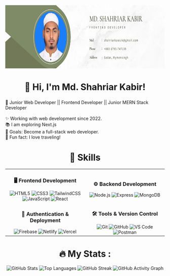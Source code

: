 <div align="center">
  <img height="200" src="https://github.com/Shahriarkawsik/Shahriarkawsik/blob/main/ProfileBanner.jpg"  />
</div>

###

<h1 align="center">👋 Hi, I'm Md. Shahriar Kabir!</h1>

###

<p align="left">🚀 Junior Web Developer || Frontend Developer ||  Junior  MERN Stack Developer  <br><br>✨ Working with web development since 2022.<br>📚 I am exploring Next.js<br>🎯 Goals: Become a full-stack web developer.<br>🎲 Fun fact: I love traveling!</p>

###

<h1 align="center">🚀 Skills</h1>

<table align="center">
  <tr>
    <td align="center" width="50%"><h3>🖥️ Frontend Development</h3>
      <img src="https://cdn.simpleicons.org/html5/E34F26" height="40" alt="HTML5" />
      <img src="https://cdn.simpleicons.org/css3/1572B6" height="40" alt="CSS3" />
      <img src="https://cdn.simpleicons.org/tailwindcss/06B6D4" height="40" alt="TailwindCSS" />
      <img src="https://cdn.jsdelivr.net/gh/devicons/devicon/icons/javascript/javascript-original.svg" height="40" alt="JavaScript" />
      <img src="https://cdn.jsdelivr.net/gh/devicons/devicon/icons/react/react-original.svg" height="40" alt="React" />
    </td>
    <td align="center" width="50%"><h3>⚙️ Backend Development</h3>
      <img src="https://cdn.simpleicons.org/nodedotjs/339933" height="40" alt="Node.js" />
      <img src="https://skillicons.dev/icons?i=express" height="40" alt="Express" />
      <img src="https://cdn.simpleicons.org/mongodb/47A248" height="40" alt="MongoDB" />
    </td>
  </tr>
  <tr>
    <td align="center"><h3>🚀 Authentication & Deployment</h3>
      <img src="https://skillicons.dev/icons?i=firebase" height="40" alt="Firebase" />
      <img src="https://cdn.simpleicons.org/netlify/00C7B7" height="40" alt="Netlify" />
      <img src="https://skillicons.dev/icons?i=vercel" height="40" alt="Vercel" />
    </td>
    <td align="center"><h3>🛠️ Tools & Version Control</h3>
      <img src="https://cdn.simpleicons.org/git/F05032" height="40" alt="Git" />
      <img src="https://skillicons.dev/icons?i=github" height="40" alt="GitHub" />
      <img src="https://skillicons.dev/icons?i=vscode" height="40" alt="VS Code" />
      <img src="https://skillicons.dev/icons?i=postman" height="40" alt="Postman" />
    </td>
  </tr>
</table>

###

<h1 align="center">🔥 My Stats :</h1>

<div align="center">
  <img src="https://github-readme-stats.vercel.app/api?username=Shahriarkawsik&show_icons=true&include_all_commits=true&count_private=true&theme=dracula" height="150" alt="GitHub Stats" />
  <img src="https://github-readme-stats.vercel.app/api/top-langs?username=Shahriarkawsik&layout=compact&theme=dracula" height="150" alt="Top Languages" />
  <img src="https://github-readme-streak-stats.herokuapp.com?user=Shahriarkawsik&theme=dark" height="150" alt="GitHub Streak" />
  <img src="https://github-readme-activity-graph.vercel.app/graph?username=Shahriarkawsik&theme=react-dark&radius=16" height="300" alt="GitHub Activity Graph" />
</div>
